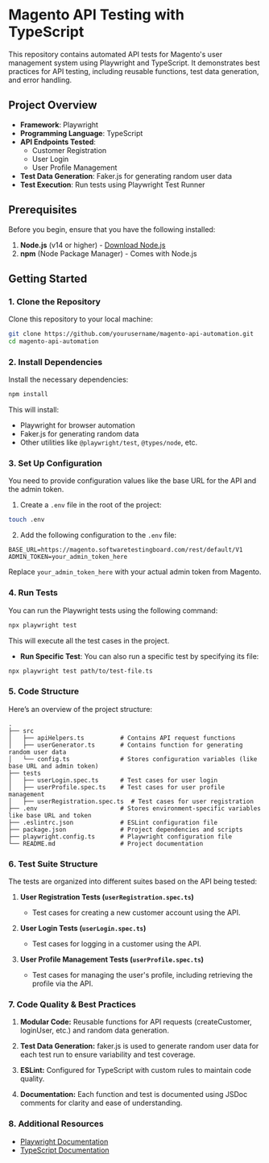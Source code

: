 # Magento API Testing with TypeScript

This repository contains automated API tests for Magento's user management system using Playwright and TypeScript. It demonstrates best practices for API testing, including reusable functions, test data generation, and error handling.

## Project Overview

- **Framework**: Playwright
- **Programming Language**: TypeScript
- **API Endpoints Tested**: 
    - Customer Registration
    - User Login
    - User Profile Management
- **Test Data Generation**: Faker.js for generating random user data
- **Test Execution**: Run tests using Playwright Test Runner

## Prerequisites

Before you begin, ensure that you have the following installed:

1. **Node.js** (v14 or higher) - [Download Node.js](https://nodejs.org/)
2. **npm** (Node Package Manager) - Comes with Node.js

## Getting Started

### 1. Clone the Repository

Clone this repository to your local machine:

```bash
git clone https://github.com/yourusername/magento-api-automation.git
cd magento-api-automation
```

### 2. Install Dependencies

Install the necessary dependencies:

```bash
npm install
```

This will install:
- Playwright for browser automation
- Faker.js for generating random data
- Other utilities like `@playwright/test`, `@types/node`, etc.

### 3. Set Up Configuration

You need to provide configuration values like the base URL for the API and the admin token.

1. Create a `.env` file in the root of the project:

```bash
touch .env
```

2. Add the following configuration to the `.env` file:

```
BASE_URL=https://magento.softwaretestingboard.com/rest/default/V1
ADMIN_TOKEN=your_admin_token_here
```

Replace `your_admin_token_here` with your actual admin token from Magento.

### 4. Run Tests

You can run the Playwright tests using the following command:

```bash
npx playwright test
```

This will execute all the test cases in the project.

- **Run Specific Test**: You can also run a specific test by specifying its file:

```bash
npx playwright test path/to/test-file.ts
```

### 5. Code Structure

Here’s an overview of the project structure:

```
.
├── src
│   ├── apiHelpers.ts          # Contains API request functions
│   ├── userGenerator.ts       # Contains function for generating random user data
│   └── config.ts              # Stores configuration variables (like base URL and admin token)
├── tests
│   ├── userLogin.spec.ts      # Test cases for user login
│   ├── userProfile.spec.ts    # Test cases for user profile management
│   ├── userRegistration.spec.ts  # Test cases for user registration
├── .env                       # Stores environment-specific variables like base URL and token
├── .eslintrc.json             # ESLint configuration file
├── package.json               # Project dependencies and scripts
├── playwright.config.ts       # Playwright configuration file
└── README.md                  # Project documentation
```

### 6. Test Suite Structure

The tests are organized into different suites based on the API being tested:

1. **User Registration Tests (`userRegistration.spec.ts`)**
   - Test cases for creating a new customer account using the API.

2. **User Login Tests (`userLogin.spec.ts`)**
   - Test cases for logging in a customer using the API.

3. **User Profile Management Tests (`userProfile.spec.ts`)**
   - Test cases for managing the user's profile, including retrieving the profile via the API.

### 7. Code Quality & Best Practices
1. **Modular Code:** Reusable functions for API requests (createCustomer, loginUser, etc.) and random data generation.

2. **Test Data Generation:** faker.js is used to generate random user data for each test run to ensure variability and test coverage.

3. **ESLint:** Configured for TypeScript with custom rules to maintain code quality.

4. **Documentation:** Each function and test is documented using JSDoc comments for clarity and ease of understanding.

### 8. Additional Resources

- [Playwright Documentation](https://playwright.dev/)
- [TypeScript Documentation](https://www.typescriptlang.org/docs/)